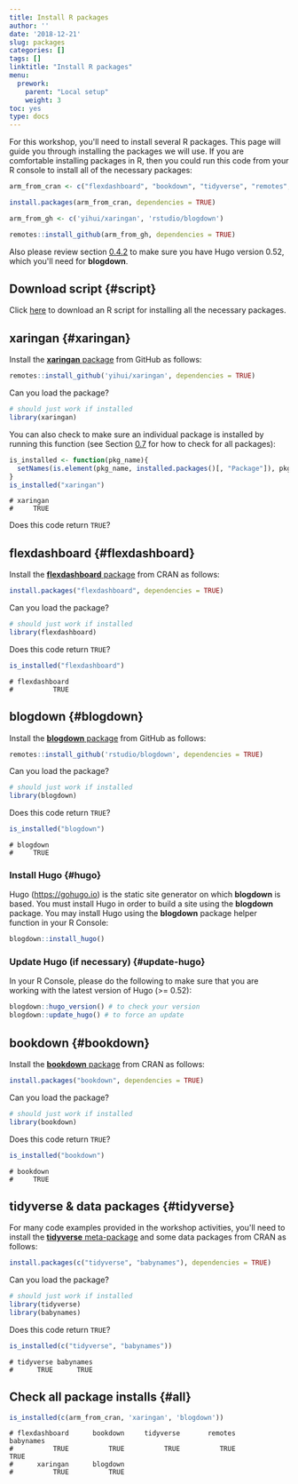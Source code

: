 ```yaml
---
title: Install R packages
author: ''
date: '2018-12-21'
slug: packages
categories: []
tags: []
linktitle: "Install R packages"
menu:
  prework:
    parent: "Local setup"
    weight: 3
toc: yes
type: docs
---
```





For this workshop, you'll need to install several R packages. This page will guide you through installing the packages we will use. If you are comfortable installing packages in R, then you could run this code from your R console to install all of the necessary packages:


```r
arm_from_cran <- c("flexdashboard", "bookdown", "tidyverse", "remotes", "babynames")
```


```r
install.packages(arm_from_cran, dependencies = TRUE)
```


```r
arm_from_gh <- c('yihui/xaringan', 'rstudio/blogdown')
```


```r
remotes::install_github(arm_from_gh, dependencies = TRUE)
```


Also please review section <a href="#update-hugo">0.4.2</a> to make sure you have Hugo version 0.52, which you'll need for **blogdown**.

## Download script {#script}




Click <a href="../arm-installs.R" download>here</a> to download an R script for installing all the necessary packages.

## xaringan {#xaringan}

Install the [**xaringan** package](https://github.com/yihui/xaringan) from GitHub as follows:


```r
remotes::install_github('yihui/xaringan', dependencies = TRUE)
```

Can you load the package?

```r
# should just work if installed
library(xaringan)
```

You can also check to make sure an individual package is installed by running this function (see Section <a href="#all">0.7</a> for how to check for all packages):





```r
is_installed <- function(pkg_name){
  setNames(is.element(pkg_name, installed.packages()[, "Package"]), pkg_name)
} 
is_installed("xaringan")
```

```
# xaringan 
#     TRUE
```

Does this code return `TRUE`?



## flexdashboard {#flexdashboard}

Install the [**flexdashboard** package](https://rmarkdown.rstudio.com/flexdashboard/) from CRAN as follows:


```r
install.packages("flexdashboard", dependencies = TRUE)
```

Can you load the package?

```r
# should just work if installed
library(flexdashboard)
```


Does this code return `TRUE`?

```r
is_installed("flexdashboard")
```

```
# flexdashboard 
#          TRUE
```

## blogdown {#blogdown}

Install the [**blogdown** package](https://github.com/rstudio/blogdown) from GitHub as follows:


```r
remotes::install_github('rstudio/blogdown', dependencies = TRUE)
```

Can you load the package?

```r
# should just work if installed
library(blogdown)
```


Does this code return `TRUE`?

```r
is_installed("blogdown")
```

```
# blogdown 
#     TRUE
```

### Install Hugo {#hugo}

Hugo (https://gohugo.io) is the static site generator on which **blogdown** is based. You must install Hugo in order to build a site using the **blogdown** package. You may install Hugo using the **blogdown** package helper function in your R Console:


```r
blogdown::install_hugo()
```

### Update Hugo (if necessary) {#update-hugo}

In your R Console, please do the following to make sure that you are working with the latest version of Hugo (>= 0.52): 
    

```r
blogdown::hugo_version() # to check your version
blogdown::update_hugo() # to force an update
```

## bookdown {#bookdown}

Install the [**bookdown** package](https://github.com/rstudio/bookdown) from CRAN as follows:


```r
install.packages("bookdown", dependencies = TRUE)
```

Can you load the package?

```r
# should just work if installed
library(bookdown)
```


Does this code return `TRUE`?

```r
is_installed("bookdown")
```

```
# bookdown 
#     TRUE
```

## tidyverse & data packages {#tidyverse}

For many code examples provided in the workshop activities, you'll need to install the [**tidyverse** meta-package](https://www.tidyverse.org/packages/) and some data packages from CRAN as follows:


```r
install.packages(c("tidyverse", "babynames"), dependencies = TRUE)
```

Can you load the package?

```r
# should just work if installed
library(tidyverse)
library(babynames)
```


Does this code return `TRUE`?

```r
is_installed(c("tidyverse", "babynames"))
```

```
# tidyverse babynames 
#      TRUE      TRUE
```

## Check all package installs {#all}


```r
is_installed(c(arm_from_cran, 'xaringan', 'blogdown'))
```

```
# flexdashboard      bookdown     tidyverse       remotes     babynames 
#          TRUE          TRUE          TRUE          TRUE          TRUE 
#      xaringan      blogdown 
#          TRUE          TRUE
```


